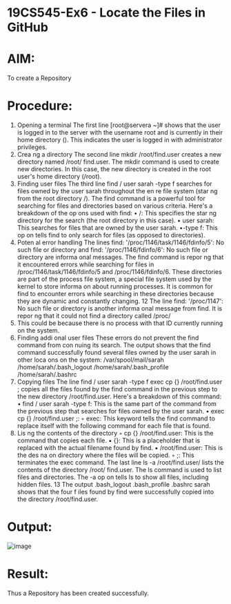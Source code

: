
# 19CS545-Ex6 - Locate the Files in GitHub

# AIM:
To create a Repository

# Procedure:

1. Opening a terminal 
The first line [root@servera ~]# shows that the user is logged in to the server with the 
username root and is currently in their home directory (). This indicates the user is logged in 
with administrator privileges. 
2. Crea ng a directory 
The second line mkdir /root/find.user creates a new directory named /root/
 find.user. The mkdir command is used to create new directories. In this case, the new 
directory is created in the root user's home directory (/root). 
3. Finding user files 
The third line find / user sarah -type f searches for files owned by the user sarah 
throughout the en re file system (star ng from the root directory /). The find command is a 
powerful tool for searching for files and directories based on various criteria. 
Here's a breakdown of the op ons used with find: 
• /: This specifies the star ng directory for the search (the root directory in this case). 
• user sarah: This searches for files that are owned by the user sarah. 
•-type f: This op on tells find to only search for files (as opposed to directories). 
4. Poten al error handling 
The lines find: '/proc/1146/task/1146/fdinfo/5': No such file or 
directory and find: '/proc/1146/fdinfo/6': No such file or 
directory are informa onal messages. The find command is repor ng that it encountered 
errors while searching for files in /proc/1146/task/1146/fdinfo/5 and /proc/1146/fdinfo/6. These 
directories are part of the process file system, a special file system used by the kernel to store 
informa on about running processes. It is common for find to encounter errors while searching 
in these directories because they are dynamic and constantly changing. 
12
The line find: '/proc/1147': No such file or directory is another 
informa onal message from find. It is repor ng that it could not find a directory called /proc/
 1147. This could be because there is no process with that ID currently running on the system. 
5. Finding addi onal user files 
These errors do not prevent the find command from con nuing its search. The output shows 
that the find command successfully found several files owned by the user sarah in other 
loca ons on the system: 
/var/spool/mail/sarah 
/home/sarah/.bash_logout 
/home/sarah/.bash_profile 
/home/sarah/.bashrc 
6. Copying files 
The line find / user sarah -type f exec cp {} /root/find.user \; copies all the files found by the find 
command in the previous step to the new directory /root/find.user. 
Here's a breakdown of this command: 
• find / user sarah -type f: This is the same part of the command from the 
previous step that searches for files owned by the user sarah. 
• exec cp {} /root/find.user \;:
 ◦ exec: This keyword tells the find command to replace itself with the following 
command for each file that is found. 
7. Lis ng the contents of the directory 
◦ cp {} /root/find.user: This is the command that copies each file. 
▪ {}: This is a placeholder that is replaced with the actual filename found by 
find. 
▪ /root/find.user: This is the des na on directory where the files will 
be copied. 
◦ ;: This terminates the exec command. 
The last line ls -a /root/find.user/ lists the contents of the directory /root/
 find.user. The ls command is used to list files and directories. The -a op on tells ls to 
show all files, including hidden files. 
13
The output .bash_logout .bash_profile .bashrc sarah shows that the four 
f
 iles found by find were successfully copied into the directory /root/find.user.


# Output:

![image](https://github.com/user-attachments/assets/75ab3700-0fe0-4cff-8478-3b983939063e)



# Result:

Thus a Repository has been created successfully.
